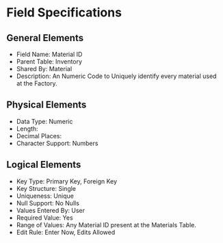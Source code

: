 # Field Specifications

## General Elements

- Field Name: Material ID
- Parent Table: Inventory
- Shared By: Material
- Description: An Numeric Code to Uniquely identify every material used at the Factory.

## Physical Elements

- Data Type: Numeric
- Length: 
- Decimal Places: 
- Character Support: Numbers

## Logical Elements

- Key Type: Primary Key, Foreign Key
- Key Structure: Single
- Uniqueness: Unique
- Null Support: No Nulls
- Values Entered By: User
- Required Value: Yes
- Range of Values: Any Material ID present at the Materials Table.
- Edit Rule: Enter Now, Edits Allowed
